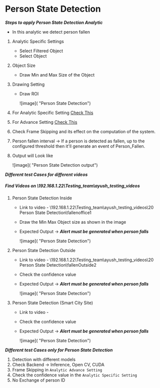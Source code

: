 # **Person State Detection**
 
***Steps to apply Person State Detection Analytic***
- In this analytic we detect person fallen
1. Analytic Specific Settings
   - Select Filtered Object
   - Select Object
2. Object Size
   - Draw Min and Max Size of the Object
4. Drawing Setting
   - Draw ROI

     ![image]( "Person State Detection")

5. For Analytic Specific Setting [Check This](https://stackoverflowteams.com/c/i2v-systems/questions/122)
6. For Advance Setting [Check This](https://stackoverflowteams.com/c/i2v-systems/questions/132)
7. Check Frame Skipping and its effect on the computation of the system.
8. Person fallen interval -> If a person is detected as fallen, up to the configured threshold then it'll generate an event of Person_Fallen.
9. Output will Look like

     ![image]( "Person State Detection output")

***Different test Cases for different videos***
##### Find Videos on _\\192.168.1.22\Testing_team\ayush_testing_videos_

1. Person State Detection Inside 
   - Link to video - \\192.168.1.22\Testing_team\ayush_testing_videos\20 Person State Detection\fallenoffice1
   - Draw the Min Max Object size as shown in the image
   - Expected Output -> **_Alert must be generated when person falls_**
     
     ![image]( "Person State Detection")

2. Person State Detection Outside
   - Link to video - \\192.168.1.22\Testing_team\ayush_testing_videos\20 Person State Detection\fallenOutside2
   - Check the confidence value
   - Expected Output -> **_Alert must be generated when person falls_**
   
     ![image]( "Person State Detection")

3. Person State Detection (Smart City Site)
   - Link to video - 
   - Check the confidence value
   - Expected Output -> **_Alert must be generated when person falls_**
   
     ![image]( "Person State Detection")

***Different test Cases only for Person State Detection***

1. Detection with different models
2. Check Backend -> Inference, Open CV, CUDA
3. Frame Skipping in `Analytic Advance Setting`
4. Check the confidence value in the `Analytic Specific Setting`
5. No Exchange of person ID
